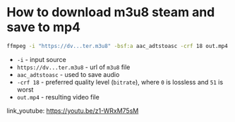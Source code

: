 # How to download m3u8 steam and save to mp4

```bash
ffmpeg -i "https://dv...ter.m3u8" -bsf:a aac_adtstoasc -crf 18 out.mp4
```

- `-i` - input source
- `https://dv...ter.m3u8` - url of `m3u8` file
- `aac_adtstoasc` - used to save audio
- `-crf 18` - preferred quality level (`bitrate`), where `0` is lossless and `51` is worst
- `out.mp4` - resulting video file


link_youtube: https://youtu.be/z1-WRxM75sM
